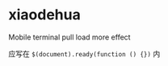 # xiaodehua

Mobile terminal pull load more effect

应写在 <code>$(document).ready(function () {})</code> 内
